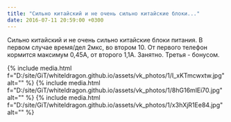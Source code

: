 ```yaml
---
title: "Сильно китайский и не очень сильно китайские блоки..."
date: 2016-07-11 20:59:00 +0300
---
```


Сильно китайский и не очень сильно китайские блоки питания. В первом случае время/дел 2мкс, во втором 10. От первого телефон кормится максимум 0,45А, от второго 1,1А. Занятно. Третья - бонусом.


{% include media.html f="D:/site/GiT/whiteldragon.github.io/assets/vk_photos/1/I_xKTmcwxtw.jpg" alt="" %}
{% include media.html f="D:/site/GiT/whiteldragon.github.io/assets/vk_photos/1/8hG16mlEi70.jpg" alt="" %}
{% include media.html f="D:/site/GiT/whiteldragon.github.io/assets/vk_photos/1/x3hXjR1Ee84.jpg" alt="" %}
